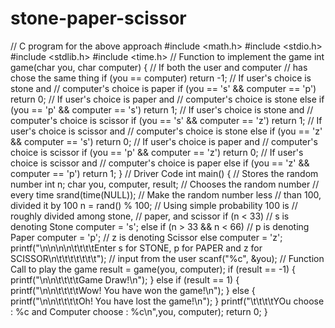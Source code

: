 # stone-paper-scissor
// C program for the above approach
#include <math.h>
#include <stdio.h>
#include <stdlib.h>
#include <time.h>
// Function to implement the game
int game(char you, char computer)
{
// If both the user and computer
// has chose the same thing
if (you == computer)
return -1;
// If user's choice is stone and
// computer's choice is paper
if (you == 's' && computer == 'p')
return 0;
// If user's choice is paper and
// computer's choice is stone
else if (you == 'p' && computer == 's') return 1;
// If user's choice is stone and
// computer's choice is scissor
if (you == 's' && computer == 'z')
return 1;
// If user's choice is scissor and
// computer's choice is stone
else if (you == 'z' && computer == 's')
return 0;
// If user's choice is paper and
// computer's choice is scissor
if (you == 'p' && computer == 'z')
return 0;
// If user's choice is scissor and
// computer's choice is paper
else if (you == 'z' && computer == 'p')
return 1;
}
// Driver Code
int main()
{
// Stores the random number
int n;
char you, computer, result;
// Chooses the random number
// every time
srand(time(NULL));
// Make the random number less
// than 100, divided it by 100
n = rand() % 100;
// Using simple probability 100 is
// roughly divided among stone,
// paper, and scissor
if (n < 33)
// s is denoting Stone
computer = 's';
else if (n > 33 && n < 66)
// p is denoting Paper
computer = 'p';
// z is denoting Scissor
else
computer = 'z';
printf("\n\n\n\n\t\t\t\tEnter s for STONE, p for PAPER and z for
SCISSOR\n\t\t\t\t\t\t\t");
// input from the user
scanf("%c", &you);
// Function Call to play the game
result = game(you, computer);
if (result == -1) {
printf("\n\n\t\t\t\tGame Draw!\n");
}
else if (result == 1) {
printf("\n\n\t\t\t\tWow! You have won the game!\n");
}
else {
printf("\n\n\t\t\t\tOh! You have lost the game!\n");
}
printf("\t\t\t\tYOu choose : %c and Computer choose : %c\n",you,
computer);
return 0;
}
